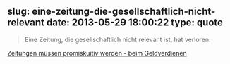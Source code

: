 slug: eine-zeitung-die-gesellschaftlich-nicht-relevant
date: 2013-05-29 18:00:22
type: quote
---

> Eine Zeitung, die gesellschaftlich nicht relevant ist, hat verloren.

[Zeitungen müssen promiskuitiv werden - beim Geldverdienen](http://www.vocer.org/de/artikel/do/detail/id/441/zeitungen-muessen-promiskuitiv-werden---beim-geldverdienen.html)
